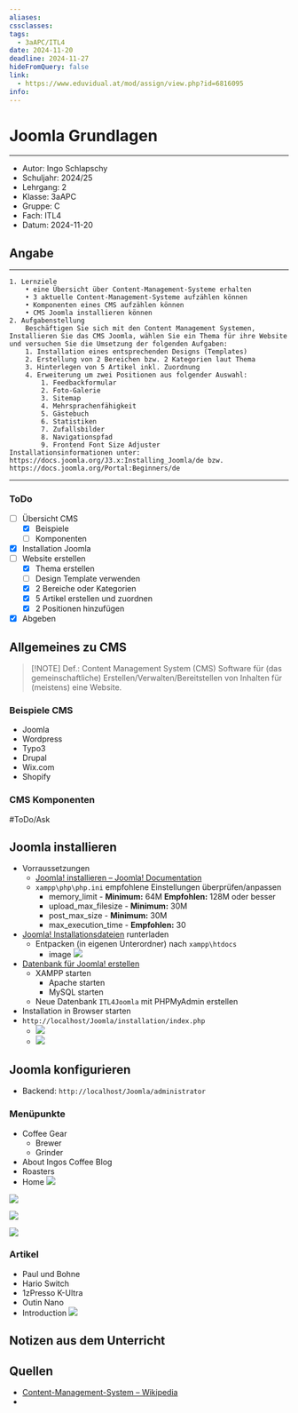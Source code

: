 ```yaml
---
aliases: 
cssclasses: 
tags:
  - 3aAPC/ITL4
date: 2024-11-20
deadline: 2024-11-27
hideFromQuery: false
link:
  - https://www.eduvidual.at/mod/assign/view.php?id=6816095
info:
---
```


# Joomla Grundlagen
---
- Autor: Ingo Schlapschy
- Schuljahr: 2024/25
- Lehrgang: 2
- Klasse: 3aAPC
- Gruppe: C
- Fach: ITL4
- Datum: 2024-11-20
## Angabe
---
```
1. Lernziele
    • eine Übersicht über Content-Management-Systeme erhalten
    • 3 aktuelle Content-Management-Systeme aufzählen können
    • Komponenten eines CMS aufzählen können
    • CMS Joomla installieren können
2. Aufgabenstellung
	Beschäftigen Sie sich mit den Content Management Systemen, Installieren Sie das CMS Joomla, wählen Sie ein Thema für ihre Website und versuchen Sie die Umsetzung der folgenden Aufgaben:
	1. Installation eines entsprechenden Designs (Templates)
	2. Erstellung von 2 Bereichen bzw. 2 Kategorien laut Thema
	3. Hinterlegen von 5 Artikel inkl. Zuordnung
	4. Erweiterung um zwei Positionen aus folgender Auswahl:
		1. Feedbackformular
		2. Foto-Galerie
		3. Sitemap
		4. Mehrsprachenfähigkeit
		5. Gästebuch
		6. Statistiken
		7. Zufallsbilder 
		8. Navigationspfad
		9. Frontend Font Size Adjuster
Installationsinformationen unter: 
https://docs.joomla.org/J3.x:Installing_Joomla/de bzw.  
https://docs.joomla.org/Portal:Beginners/de
```
---
### ToDo
- [ ] Übersicht CMS
	- [x] Beispiele
	- [ ] Komponenten
- [x] Installation Joomla
- [ ] Website erstellen
	- [x] Thema erstellen
	- [ ] Design Template verwenden
	- [x] 2 Bereiche oder Kategorien
	- [x] 5 Artikel erstellen und zuordnen
	- [x] 2 Positionen hinzufügen
- [x] Abgeben
## Allgemeines zu CMS
> [!NOTE] Def.: Content Management System (CMS)
> Software für (das gemeinschaftliche) Erstellen/Verwalten/Bereitstellen von Inhalten für (meistens) eine Website.
### Beispiele CMS
- Joomla
- Wordpress
- Typo3
- Drupal
- Wix.com
- Shopify
### CMS Komponenten
#ToDo/Ask 
## Joomla installieren
- Vorraussetzungen
	- [Joomla! installieren – Joomla! Documentation](https://docs.joomla.org/J3.x:Installing_Joomla/de)
	- `xampp\php\php.ini` empfohlene Einstellungen überprüfen/anpassen
		- memory_limit - **Minimum:** 64M **Empfohlen:** 128M oder besser
		- upload_max_filesize - **Minimum:** 30M
		- post_max_size - **Minimum:** 30M
		- max_execution_time - **Empfohlen:** 30
- [Joomla! Installationsdateien](https://downloads.joomla.org/de/latest) runterladen
	- Entpacken (in eigenen Unterordner) nach `xampp\htdocs` 
		- image ![](attachment/24dee2e313f3425f7b32f4da6154d352.png)
- [Datenbank für Joomla! erstellen](https://docs.joomla.org/Creating_a_Database_for_Joomla!/de)
	- XAMPP starten
		- Apache starten
		- MySQL starten
	- Neue Datenbank `ITL4Joomla` mit PHPMyAdmin erstellen
- Installation in Browser starten
- `http://localhost/Joomla/installation/index.php`
	- ![](attachment/002ee023219cc90d44c13f0440bbed8f.png)
	- ![](attachment/24d9d927a52b2384dc554dae81259c14.png)
## Joomla konfigurieren
- Backend: `http://localhost/Joomla/administrator`
### Menüpunkte
- Coffee Gear
	- Brewer
	- Grinder
- About Ingos Coffee Blog
- Roasters
- Home
![](attachment/b4ef9c2801856f2ebd7b1983cb9da366.png)

![](attachment/08aefbb396eed48d2ad4303655f7afee.png)

![](attachment/17fd3954431ff88a045229344558b616.png)

![](attachment/bd43859a832ae20d06de55b1ec82bf69.png)
### Artikel
- Paul und Bohne
- Hario Switch
- 1zPresso K-Ultra
- Outin Nano
- Introduction
![](attachment/781cde9d5140cbea418c0e210c87c418.png)
## Notizen aus dem Unterricht

## Quellen
- [Content-Management-System – Wikipedia](https://de.wikipedia.org/wiki/Content-Management-System)
- 
